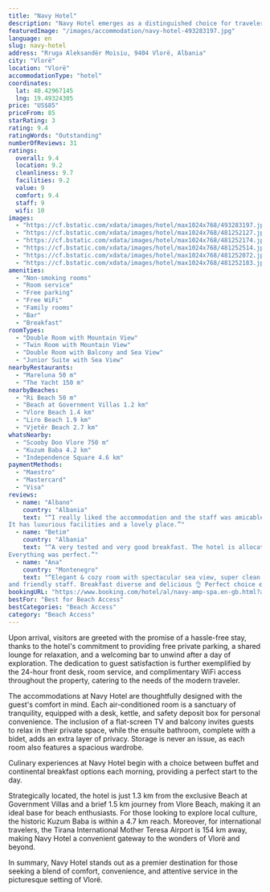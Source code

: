 ```yaml
---
title: "Navy Hotel"
description: "Navy Hotel emerges as a distinguished choice for travelers seeking comfort and convenience in the heart of Vlorë, merely a stone's throw away from the serene Ri Beach."
featuredImage: "/images/accommodation/navy-hotel-493283197.jpg"
language: en
slug: navy-hotel
address: "Rruga Aleksandër Moisiu, 9404 Vlorë, Albania"
city: "Vlorë"
location: "Vlorë"
accommodationType: "hotel"
coordinates:
  lat: 40.42967145
  lng: 19.49324305
price: "US$85"
priceFrom: 85
starRating: 3
rating: 9.4
ratingWords: "Outstanding"
numberOfReviews: 31
ratings:
  overall: 9.4
  location: 9.2
  cleanliness: 9.7
  facilities: 9.2
  value: 9
  comfort: 9.4
  staff: 9
  wifi: 10
images:
  - "https://cf.bstatic.com/xdata/images/hotel/max1024x768/493283197.jpg?k=84eede172703e15eabf0246f60d67b312763de8caa3f25701eda803b89dd36cc&o=&hp=1"
  - "https://cf.bstatic.com/xdata/images/hotel/max1024x768/481252127.jpg?k=050a4c4c5cb615d7561c62a2be0f5c9e2a3bf437c91763b33eea58a393d5b941&o=&hp=1"
  - "https://cf.bstatic.com/xdata/images/hotel/max1024x768/481252174.jpg?k=8ba529ec41a9dd523d30059ebf36db2ae519505d7587cd10d09c6ae2b2dd3fbb&o=&hp=1"
  - "https://cf.bstatic.com/xdata/images/hotel/max1024x768/481252514.jpg?k=fd7c5e798ac637b8a126e2ec7941d8e6e003856fb24a0e0125531d5345ca3139&o=&hp=1"
  - "https://cf.bstatic.com/xdata/images/hotel/max1024x768/481252072.jpg?k=39ff33848574ef10ad9b7362bbefd1c7f97c85b78d584b3b86b41a581c177d03&o=&hp=1"
  - "https://cf.bstatic.com/xdata/images/hotel/max1024x768/481252183.jpg?k=ad86cd82c207a5463f471250002b863997df50e256f0b80a1679c2a007b1f459&o=&hp=1"
amenities:
  - "Non-smoking rooms"
  - "Room service"
  - "Free parking"
  - "Free WiFi"
  - "Family rooms"
  - "Bar"
  - "Breakfast"
roomTypes:
  - "Double Room with Mountain View"
  - "Twin Room with Mountain View"
  - "Double Room with Balcony and Sea View"
  - "Junior Suite with Sea View"
nearbyRestaurants:
  - "Mareluna 50 m"
  - "The Yacht 150 m"
nearbyBeaches:
  - "Ri Beach 50 m"
  - "Beach at Government Villas 1.2 km"
  - "Vlore Beach 1.4 km"
  - "Liro Beach 1.9 km"
  - "Vjetër Beach 2.7 km"
whatsNearby:
  - "Scooby Doo Vlore 750 m"
  - "Kuzum Baba 4.2 km"
  - "Independence Square 4.6 km"
paymentMethods:
  - "Maestro"
  - "Mastercard"
  - "Visa"
reviews:
  - name: "Albano"
    country: "Albania"
    text: "“I really liked the accommodation and the staff was amicable and helpful. The location is excellent.
It has luxurious facilities and a lovely place.”"
  - name: "Betim"
    country: "Albania"
    text: "“A very tested and very good breakfast. The hotel is allocated in beautiful area of of cost. In front the sea and around 50-100 meters from the hill, filling the air from the cost and and from the hill.
Everything was perfect.”"
  - name: "Ana"
    country: "Montenegro"
    text: "“Elegant & cozy room with spectacular sea view, super clean space
and friendly staff. Breakfast diverse and delicious 👌 Perfect choice even in winter days (especially for New Year's Eve - balcony view on fireworks above the city was amazing!)”"
bookingURL: "https://www.booking.com/hotel/al/navy-amp-spa.en-gb.html?aid=8035640"
bestFor: "Best for Beach Access"
bestCategories: "Beach Access"
category: "Beach Access"
---
```


Upon arrival, visitors are greeted with the promise of a hassle-free stay, thanks to the hotel's commitment to providing free private parking, a shared lounge for relaxation, and a welcoming bar to unwind after a day of exploration. The dedication to guest satisfaction is further exemplified by the 24-hour front desk, room service, and complimentary WiFi access throughout the property, catering to the needs of the modern traveler.

The accommodations at Navy Hotel are thoughtfully designed with the guest's comfort in mind. Each air-conditioned room is a sanctuary of tranquility, equipped with a desk, kettle, and safety deposit box for personal convenience. The inclusion of a flat-screen TV and balcony invites guests to relax in their private space, while the ensuite bathroom, complete with a bidet, adds an extra layer of privacy. Storage is never an issue, as each room also features a spacious wardrobe.

Culinary experiences at Navy Hotel begin with a choice between buffet and continental breakfast options each morning, providing a perfect start to the day. 

Strategically located, the hotel is just 1.3 km from the exclusive Beach at Government Villas and a brief 1.5 km journey from Vlore Beach, making it an ideal base for beach enthusiasts. For those looking to explore local culture, the historic Kuzum Baba is within a 4.7 km reach. Moreover, for international travelers, the Tirana International Mother Teresa Airport is 154 km away, making Navy Hotel a convenient gateway to the wonders of Vlorë and beyond.

In summary, Navy Hotel stands out as a premier destination for those seeking a blend of comfort, convenience, and attentive service in the picturesque setting of Vlorë.